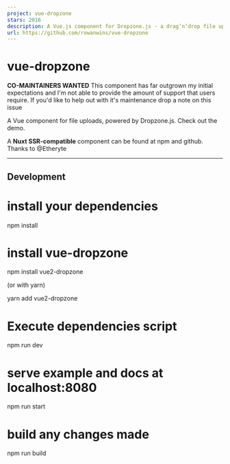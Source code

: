 ```yaml
---
project: vue-dropzone
stars: 2016
description: A Vue.js component for Dropzone.js - a drag’n’drop file uploads utility with image previews
url: https://github.com/rowanwins/vue-dropzone
---
```


vue-dropzone
============

**CO-MAINTAINERS WANTED** This component has far outgrown my initial expectations and I'm not able to provide the amount of support that users require. If you'd like to help out with it's maintenance drop a note on this issue

A Vue component for file uploads, powered by Dropzone.js. Check out the demo.

A **Nuxt SSR-compatible** component can be found at npm and github. Thanks to @Etheryte

* * *

Development
-----------

# install your dependencies
npm install

# install vue-dropzone
npm install vue2-dropzone

(or with yarn)

yarn add vue2-dropzone

# Execute dependencies script 
npm run dev

# serve example and docs at localhost:8080
npm run start

# build any changes made
npm run build
